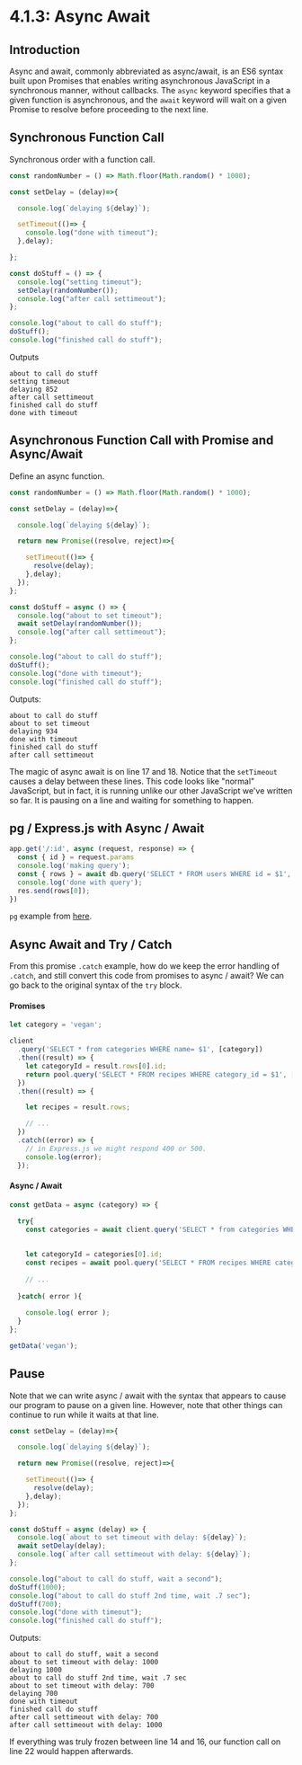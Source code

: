 # 4.1.3: Async Await

## Introduction

Async and await, commonly abbreviated as async/await, is an ES6 syntax built upon Promises that enables writing asynchronous JavaScript in a synchronous manner, without callbacks. The `async` keyword specifies that a given function is asynchronous, and the `await` keyword will wait on a given Promise to resolve before proceeding to the next line.

## Synchronous Function Call

Synchronous order with a function call.

```javascript
const randomNumber = () => Math.floor(Math.random() * 1000);

const setDelay = (delay)=>{

  console.log(`delaying ${delay}`);

  setTimeout(()=> {
    console.log("done with timeout");
  },delay);

};

const doStuff = () => {
  console.log("setting timeout");
  setDelay(randomNumber());
  console.log("after call settimeout");
};

console.log("about to call do stuff");
doStuff();
console.log("finished call do stuff");
```

Outputs

```text
about to call do stuff
setting timeout
delaying 852
after call settimeout
finished call do stuff
done with timeout
```

## Asynchronous Function Call with Promise and Async/Await

Define an async function.

```javascript
const randomNumber = () => Math.floor(Math.random() * 1000);

const setDelay = (delay)=>{

  console.log(`delaying ${delay}`);

  return new Promise((resolve, reject)=>{

    setTimeout(()=> {
      resolve(delay);
    },delay);
  });
};

const doStuff = async () => {
  console.log("about to set timeout");
  await setDelay(randomNumber());
  console.log("after call settimeout");
};

console.log("about to call do stuff");
doStuff();
console.log("done with timeout");
console.log("finished call do stuff");
```

Outputs:

```text
about to call do stuff
about to set timeout
delaying 934
done with timeout
finished call do stuff
after call settimeout
```

The magic of async await is on line 17 and 18. Notice that the `setTimeout` causes a delay between these lines. This code looks like "normal" JavaScript, but in fact, it is running unlike our other JavaScript we've written so far. It is pausing on a line and waiting for something to happen.

## pg / Express.js with Async / Await

```javascript
app.get('/:id', async (request, response) => {
  const { id } = request.params
  console.log('making query');
  const { rows } = await db.query('SELECT * FROM users WHERE id = $1', [id]);
  console.log('done with query');
  res.send(rows[0]);
})
```

`pg` example from [here](https://node-postgres.com/guides/async-express).

## Async Await and Try / Catch

From this promise  `.catch` example, how do we keep the error handling of `.catch`, and still convert this code from promises to async / await? We can go back to the original syntax of the `try` block.

#### Promises

```javascript
let category = 'vegan';

client
  .query('SELECT * from categories WHERE name= $1', [category])
  .then((result) => {
    let categoryId = result.rows[0].id;
    return pool.query('SELECT * FROM recipes WHERE category_id = $1', [categoryId]);
  })
  .then((result) => {

    let recipes = result.rows;

    // ...
  })
  .catch((error) => {
    // in Express.js we might respond 400 or 500.
    console.log(error);
  });
```

#### Async / Await

```javascript
const getData = async (category) => { 

  try{
    const categories = await client.query('SELECT * from categories WHERE name= $1', [category])
      
    
    let categoryId = categories[0].id;
    const recipes = await pool.query('SELECT * FROM recipes WHERE category_id = $1', [categoryId]);
  
    // ...
  
  }catch( error ){
  
    console.log( error );
  }
};

getData('vegan');
```

## Pause

Note that we can write async / await with the syntax that appears to cause our program to pause on a given line. However, note that other things can continue to run while it waits at that line.

```javascript
const setDelay = (delay)=>{

  console.log(`delaying ${delay}`);

  return new Promise((resolve, reject)=>{

    setTimeout(()=> {
      resolve(delay);
    },delay);
  });
};

const doStuff = async (delay) => {
  console.log(`about to set timeout with delay: ${delay}`);
  await setDelay(delay);
  console.log(`after call settimeout with delay: ${delay}`);
};

console.log("about to call do stuff, wait a second");
doStuff(1000);
console.log("about to call do stuff 2nd time, wait .7 sec");
doStuff(700);
console.log("done with timeout");
console.log("finished call do stuff");
```

Outputs:

```text
about to call do stuff, wait a second
about to set timeout with delay: 1000
delaying 1000
about to call do stuff 2nd time, wait .7 sec
about to set timeout with delay: 700
delaying 700
done with timeout
finished call do stuff
after call settimeout with delay: 700
after call settimeout with delay: 1000
```

If everything was truly frozen between line 14 and 16, our function call on line 22 would happen afterwards.

